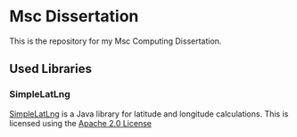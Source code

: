# Msc Dissertation

This is the repository for my Msc Computing Dissertation.


## Used Libraries

### SimpleLatLng

[SimpleLatLng](https://github.com/JavadocMD/simplelatlng) is a Java library for latitude and longitude calculations.
This is licensed using the [Apache 2.0 License](http://www.apache.org/licenses/LICENSE-2.0)
